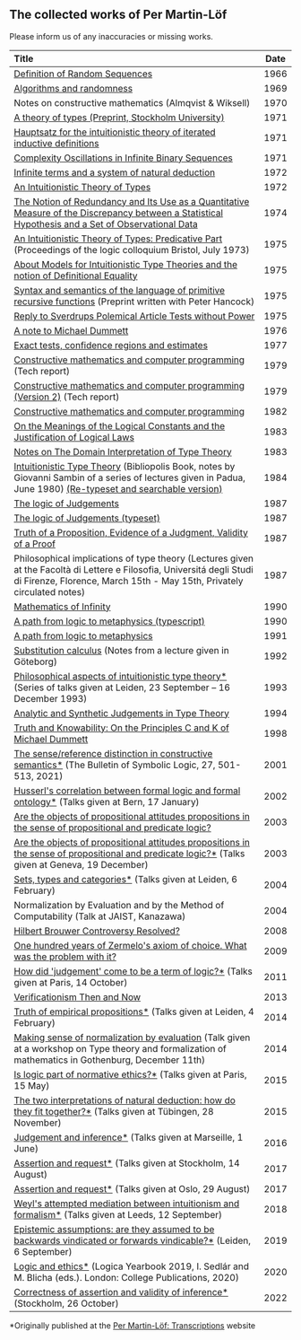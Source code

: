 ## The collected works of Per Martin-Löf

Please inform us of any inaccuracies or missing works.

| Title | Date |
|:------|:----:|
|[Definition of Random Sequences](https://raw.githubusercontent.com/michaelt/martin-lof/master/pdfs/Definition-of-Random-Sequences-1966.pdf)| 1966 |
|[Algorithms and randomness](https://raw.githubusercontent.com/michaelt/martin-lof/master/pdfs/Algorithms-and-randomness-1969.pdf) | 1969 |
|Notes on constructive mathematics (Almqvist & Wiksell)| 1970 |
|[A theory of types (Preprint, Stockholm University)](https://raw.githubusercontent.com/michaelt/martin-lof/master/pdfs/martin-loef1971%20-%20A%20Theory%20of%20Types.pdf)| 1971 |
|[Hauptsatz for the intuitionistic theory of iterated inductive definitions](https://raw.githubusercontent.com/michaelt/martin-lof/master/pdfs/Hauptsatz-for-the-intuitionistic-theory-of-iterated-inductive-definitions-1971.pdf)| 1971 |
|[Complexity Oscillations in Infinite Binary Sequences](https://raw.githubusercontent.com/michaelt/martin-lof/master/pdfs/Complexity-Oscillations-in-Infinite-Binary-Sequences-1971.pdf) | 1971 |
|[Infinite terms and a system of natural deduction](https://raw.githubusercontent.com/michaelt/martin-lof/master/pdfs/Infinite-terms-and-a-system-of-natural-deduction-1972.pdf)| 1972 |
|[An Intuitionistic Theory of Types](https://raw.githubusercontent.com/michaelt/martin-lof/master/pdfs/An-Intuitionistic-Theory-of-Types-1972.pdf)| 1972 |
|[The Notion of Redundancy and Its Use as a Quantitative Measure of the Discrepancy between a Statistical Hypothesis and a Set of Observational Data](https://raw.githubusercontent.com/michaelt/martin-lof/master/pdfs/The-Notion-of-Redundancy-1974.pdf) | 1974 |
|[An Intuitionistic Theory of Types: Predicative Part](https://raw.githubusercontent.com/michaelt/martin-lof/master/pdfs/An-Intuitionistic-Theory-of-Types-Predicative-Part-1975.pdf) (Proceedings of the logic colloquium Bristol, July 1973) | 1975 |
|[About Models for Intuitionistic Type Theories and the notion of Definitional Equality](https://raw.githubusercontent.com/michaelt/martin-lof/master/pdfs/About-Models-for-Intuitionistic-Type-Theories-and-the-notion-of-Definitional-Equality-1975.pdf)| 1975 |
|[Syntax and semantics of the language of primitive recursive functions](https://raw.githubusercontent.com/michaelt/martin-lof/master/pdfs/Syntax-and-semantics-of-the-language-of-primitive-recursive-functions-1975.pdf) (Preprint written with Peter Hancock)| 1975 |
|[Reply to Sverdrups Polemical Article Tests without Power](https://raw.githubusercontent.com/michaelt/martin-lof/master/pdfs/Reply-to-Sverdrups-Polemical-Article-Tests-without-Power-1975.pdf)| 1975 |
|[A note to Michael Dummett](https://raw.githubusercontent.com/michaelt/martin-lof/master/pdfs/Note-to-Michael-Dummett-1976.pdf)| 1976 |
|[Exact tests, confidence regions and estimates](https://raw.githubusercontent.com/michaelt/martin-lof/master/pdfs/Exact-tests-confidence-regions-and-estimates-1977.pdf) | 1977 |
|[Constructive mathematics and computer programming](https://raw.githubusercontent.com/michaelt/martin-lof/master/pdfs/Constructive-mathematics-and-computer-programming-1979.pdf) (Tech report)| 1979 |
|[Constructive mathematics and computer programming (Version 2)](https://raw.githubusercontent.com/michaelt/martin-lof/master/pdfs/MartinLöf1979.pdf) (Tech report)| 1979 |
|[Constructive mathematics and computer programming](https://raw.githubusercontent.com/michaelt/martin-lof/master/pdfs/Constructive-mathematics-and-computer-programming-1982.pdf)| 1982 |
|[On the Meanings of the Logical Constants and the Justification of Logical Laws](https://raw.githubusercontent.com/michaelt/martin-lof/master/pdfs/Meanings-of-the-Logical-Constants-1983.pdf)| 1983 |
|[Notes on The Domain Interpretation of Type Theory](https://raw.githubusercontent.com/michaelt/martin-lof/master/pdfs/Notes-on-The-Domain-Interpretation-of-Type-Theory-1983.pdf)| 1983 |
|[Intuitionistic Type Theory](https://raw.githubusercontent.com/michaelt/martin-lof/master/pdfs/Bibliopolis-Book-1984.pdf) (Bibliopolis Book, notes by Giovanni Sambin of a series of lectures given in Padua, June 1980) [(Re-typeset and searchable version)](https://raw.githubusercontent.com/michaelt/martin-lof/master/pdfs/Bibliopolis-Book-retypeset-1984.pdf)| 1984 |
|[The logic of Judgements](https://raw.githubusercontent.com/michaelt/martin-lof/master/pdfs/The-logic-of-judgements-1987.pdf) | 1987 |
|[The logic of Judgements (typeset)](https://raw.githubusercontent.com/michaelt/martin-lof/master/pdfs/The-logic-of-judgements-typeset-1987.pdf) | 1987 |
|[Truth of a Proposition, Evidence of a Judgment, Validity of a Proof](https://raw.githubusercontent.com/michaelt/martin-lof/master/pdfs/Truth-of-a-Proposition-Evidence-of-a-Judgment-1987.pdf)| 1987 |
|Philosophical implications of type theory (Lectures given at the Facoltà di Lettere e Filosofia, Universitá degli Studi di Firenze, Florence, March 15th - May 15th, Privately circulated notes)| 1987 |
|[Mathematics of Infinity](https://raw.githubusercontent.com/michaelt/martin-lof/master/pdfs/Mathematics-of-Infinity.pdf)| 1990 |
|[A path from logic to metaphysics (typescript)](https://raw.githubusercontent.com/michaelt/martin-lof/master/pdfs/A-path-from-logic-to-metaphysics-1990-typescript.pdf) | 1990 |
|[A path from logic to metaphysics](https://raw.githubusercontent.com/michaelt/martin-lof/master/pdfs/A-path-from-logic-to-metaphysics-1991.pdf) | 1991 |
|[Substitution calculus](https://raw.githubusercontent.com/michaelt/martin-lof/master/pdfs/Substitution-calculus-1992.pdf) (Notes from a lecture given in Göteborg)| 1992 |
|[Philosophical aspects of intuitionistic type theory*](https://pml.flu.cas.cz/uploads/PML-LeidenLectures93.pdf) (Series of talks given at Leiden, 23 September – 16 December 1993) | 1993 |
|[Analytic and Synthetic Judgements in Type Theory](https://raw.githubusercontent.com/michaelt/martin-lof/master/pdfs/Martin-Lof-Analytic-and-Synthetic-Judgements-in-Type-Theory.pdf)| 1994 |
|[Truth and Knowability: On the Principles C and K of Michael Dummett](https://raw.githubusercontent.com/michaelt/martin-lof/master/pdfs/Truth-and-Knowability-On-the-Principles-C-and-K-of-Michael-Dummett-1998.pdf)| 1998 |
|[The sense/reference distinction in constructive semantics*](https://pml.flu.cas.cz/uploads/PML-Leiden25Aug01_BSL.pdf) (The Bulletin of Symbolic Logic, 27, 501-513, 2021) | 2001 |
|[Husserl's correlation between formal logic and formal ontology*](https://pml.flu.cas.cz/uploads/PML-Bern17Jan02.pdf) (Talks given at Bern, 17 January) | 2002 |
|[Are the objects of propositional attitudes propositions in the sense of propositional and predicate logic?](https://raw.githubusercontent.com/michaelt/martin-lof/master/pdfs/Are-the-objects-of-propositional-attitudes-propositions-in-the-sense-of-propositional-and-predicate-logic-2003.pdf) | 2003 |
|[Are the objects of propositional attitudes propositions in the sense of propositional and predicate logic?*](https://pml.flu.cas.cz/uploads/PML-Geneva19Dec03.pdf) (Talks given at Geneva, 19 December) | 2003 |
|[Sets, types and categories*](https://pml.flu.cas.cz/uploads/PML-Leiden06Feb04.pdf) (Talks given at Leiden, 6 February) | 2004 |
|Normalization by Evaluation and by the Method of Computability (Talk at JAIST, Kanazawa) | 2004 |
|[Hilbert Brouwer Controversy Resolved?](https://raw.githubusercontent.com/michaelt/martin-lof/master/pdfs/Hilbert-Brouwer-Controversy-Resolved-2008.pdf)| 2008 |
|[One hundred years of Zermelo's axiom of choice. What was the problem with it?](https://raw.githubusercontent.com/michaelt/martin-lof/master/pdfs/One-hundred-years-of-Zermelo-s-axiom-of-choice-what-was-the-problem-with-it-2009.pdf)| 2009 |
|[How did 'judgement' come to be a term of logic?*](https://pml.flu.cas.cz/uploads/PML-Paris14Oct11.pdf) (Talks given at Paris, 14 October) | 2011 |
|[Verificationism Then and Now](https://raw.githubusercontent.com/michaelt/martin-lof/master/pdfs/Martin-Lof-Verificationism-Then-and-Now-2013.pdf)| 2013 |
|[Truth of empirical propositions*](https://pml.flu.cas.cz/uploads/PML-Leiden04Feb14.pdf) (Talks given at Leiden, 4 February) | 2014 |
|[Making sense of normalization by evaluation](http://wiki.portal.chalmers.se/cse/pmwiki.php/ProgLog/TypeTheoryAndFormalizationOfMathematics) (Talk given at a workshop on Type theory and formalization of mathematics in Gothenburg, December 11th) | 2014 |
|[Is logic part of normative ethics?*](https://pml.flu.cas.cz/uploads/PML-Paris15May15.pdf) (Talks given at Paris, 15 May) | 2015 |
|[The two interpretations of natural deduction: how do they fit together?*](https://pml.flu.cas.cz/uploads/PML-Leiden04Feb14.pdf) (Talks given at Tübingen, 28 November) | 2015 |
|[Judgement and inference*](https://pml.flu.cas.cz/uploads/PML-Marseille01Jun16.pdf) (Talks given at Marseille, 1 June) | 2016 |
|[Assertion and request*](https://pml.flu.cas.cz/uploads/PML-Stockholm14Aug17.pdf) (Talks given at Stockholm, 14 August) | 2017 |
|[Assertion and request*](https://pml.flu.cas.cz/uploads/PML-Oslo29Aug17.pdf) (Talks given at Oslo, 29 August) | 2017 |
|[Weyl's attempted mediation between intuitionism and formalism*](https://pml.flu.cas.cz/uploads/PML-Leeds12Sep18.pdf) (Talks given at Leeds, 12 September) | 2018 |
|[Epistemic assumptions: are they assumed to be backwards vindicated or forwards vindicable?*](https://pml.flu.cas.cz/uploads/PML-Leiden06Sep19.pdf) (Leiden, 6 September) | 2019 |
|[Logic and ethics*](https://pml.flu.cas.cz/uploads/PML-Hejnice27Jun19_LogicaYearbook.pdf) (Logica Yearbook 2019, I. Sedlár and M. Blicha (eds.). London: College Publications, 2020) | 2020 |
|[Correctness of assertion and validity of inference*](https://pml.flu.cas.cz/uploads/PML-Stockholm26Oct22.pdf) (Stockholm, 26 October) | 2022 |

*Originally published at the [Per Martin-Löf: Transcriptions](https://pml.flu.cas.cz/) website
